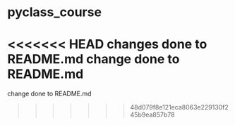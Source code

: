 # pyclass_course
<<<<<<< HEAD
changes done to README.md
change done to README.md
=======
change done to README.md
>>>>>>> 48d079f8e121eca8063e229130f245b9ea857b78
